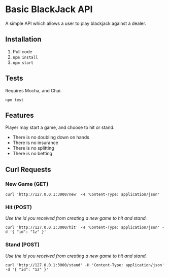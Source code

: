 # Basic BlackJack API

A simple API which allows a user to play blackjack against a dealer.

## Installation

1. Pull code
2. `npm install`
3. `npm start`

## Tests

Requires Mocha, and Chai.

`npm test`

## Features

Player may start a game, and choose to hit or stand.

- There is no doubling down on hands
- There is no insurance
- There is no splitting
- There is no betting

## Curl Requests

### New Game (GET)

`curl 'http://127.0.0.1:3000/new' -H 'Content-Type: application/json'`

### Hit (POST)
*Use the id you received from creating a new game to hit and stand.*

`curl 'http://127.0.0.1:3000/hit' -H 'Content-Type: application/json' -d '{ "id": "1z" }'`

### Stand (POST)
*Use the id you received from creating a new game to hit and stand.*

`curl 'http://127.0.0.1:3000/stand' -H 'Content-Type: application/json' -d '{ "id": "1z" }'`
